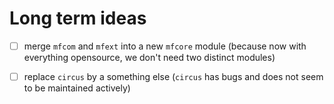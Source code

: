 # Long term ideas

- [ ] merge `mfcom` and `mfext` into a new `mfcore` module 
(because now with everything opensource, we don't need two distinct modules)
- [ ] replace `circus` by a something else (`circus` has bugs and does not seem to be maintained actively)


